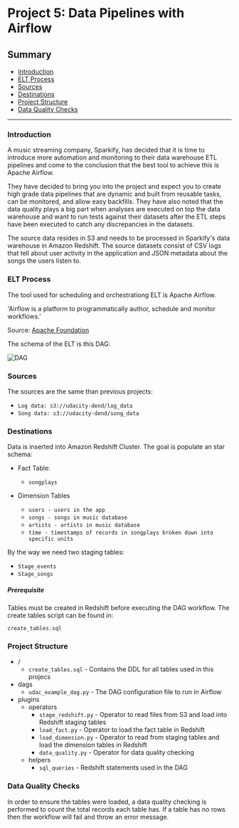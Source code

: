 # Project 5: Data Pipelines with Airflow

## Summary
* [Introduction](#Introduction)
* [ELT Process](#ELT-Process)
* [Sources](#Sources)
* [Destinations](#Destinations)
* [Project Structure](#Project-Structure)
* [Data Quality Checks](#Data-Quality-Checks)

--------------------------------------------

### Introduction
A music streaming company, Sparkify, has decided that it is time to introduce more
automation and monitoring to their data warehouse ETL pipelines and come to the
conclusion that the best tool to achieve this is Apache Airflow.

They have decided to bring you into the project and expect you to create high grade
data pipelines that are dynamic and built from reusable tasks, can be monitored, and
allow easy backfills. They have also noted that the data quality plays a big part
when analyses are executed on top the data warehouse and want to run tests against
their datasets after the ETL steps have been executed to catch any discrepancies in
the datasets.

The source data resides in S3 and needs to be processed in Sparkify's data warehouse
in Amazon Redshift. The source datasets consist of CSV logs that tell about user
activity in the application and JSON metadata about the songs the users listen to.

### ELT Process

The tool used for scheduling and orchestrationg ELT is Apache Airflow.

'Airflow is a platform to programmatically author, schedule and monitor workflows.'

Source: [Apache Foundation](https://airflow.apache.org/)

The schema of the ELT is this DAG:

![DAG](./images/dag.png)

### Sources

The sources are the same than previous projects:

* `Log data: s3://udacity-dend/log_data`
* `Song data: s3://udacity-dend/song_data`

### Destinations

Data is inserted into Amazon Redshift Cluster. The goal is populate an star schema:

* Fact Table:

    * `songplays`

* Dimension Tables

    * `users - users in the app`
    * `songs - songs in music database`
    * `artists - artists in music database`
    * `time - timestamps of records in songplays broken down into specific units`

By the way we need two staging tables:

* `Stage_events`
* `Stage_songs`

##### Prerequisite

Tables must be created in Redshift before executing the DAG workflow. The create tables script can be found in:

`create_tables.sql`



### Project Structure

* /
    * `create_tables.sql` - Contains the DDL for all tables used in this projecs
* dags
    * `udac_example_dag.py` - The DAG configuration file to run in Airflow
* plugins
    * operators
        * `stage_redshift.py` - Operator to read files from S3 and load into Redshift staging tables
        * `load_fact.py` - Operator to load the fact table in Redshift
        * `load_dimension.py` - Operator to read from staging tables and load the dimension tables in Redshift
        * `data_quality.py` - Operator for data quality checking
    * helpers
        * `sql_queries` - Redshift statements used in the DAG

### Data Quality Checks

In order to ensure the tables were loaded,
a data quality checking is performed to count the total records each table has.
If a table has no rows then the workflow will fail and throw an error message.